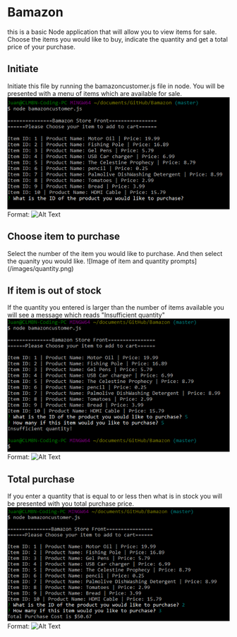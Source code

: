 # Bamazon
this is a basic Node application that will allow you to view items for sale. Choose the items you would like to buy, indicate the quantity and get a total price of your purchase. 

## Initiate
Initiate this file by running the bamazoncustomer.js file in node. You will be presented with a menu of items which are available for sale. 
![Image of initial menu](/images/menu.png)
Format: ![Alt Text](url)

## Choose item to purchase
Select the number of the item you would like to purchase. And then select the quanity you would like. 
![Image of item and quantity prompts]  (/images/quantity.png)

## If item is out of stock
If the quantity you entered is larger than the number of items available you will see a message which reads "Insufficient quantity"
![Image of insufficient quantity](/images/insufficient.png)
Format: ![Alt Text](url)

## Total purchase
If you enter a quantity that is equal to or less then what is in stock you will be presented with you total purchase price. 
![Image of total purchase price](/images/total.png)
Format: ![Alt Text](url)